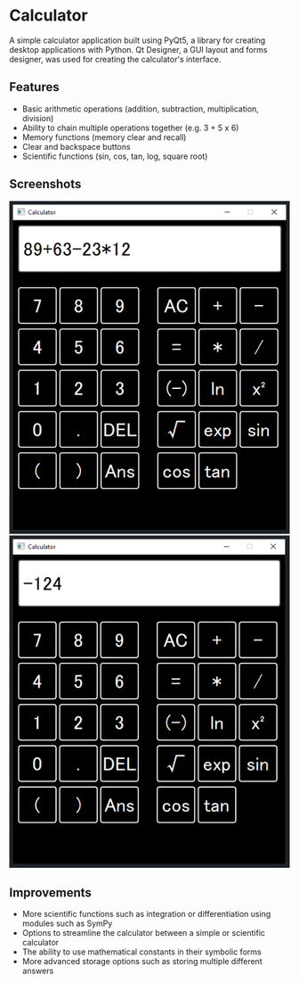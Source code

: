 # Calculator

A simple calculator application built using PyQt5, a library for creating desktop applications with Python. Qt Designer, a GUI layout and forms designer, was used for creating the calculator's interface.

## Features

- Basic arithmetic operations (addition, subtraction, multiplication, division)
- Ability to chain multiple operations together (e.g. 3 + 5 x 6)
- Memory functions (memory clear and recall)
- Clear and backspace buttons
- Scientific functions (sin, cos, tan, log, square root)

## Screenshots

![Calculator Calculation](https://github.com/ChristianGleitzman/Calculator/blob/main/images/calculation.PNG)
![Calculator Answer](https://github.com/ChristianGleitzman/Calculator/blob/main/images/answer.PNG)

## Improvements

- More scientific functions such as integration or differentiation using modules such as SymPy
- Options to streamline the calculator between a simple or scientific calculator
- The ability to use mathematical constants in their symbolic forms
- More advanced storage options such as storing multiple different answers
